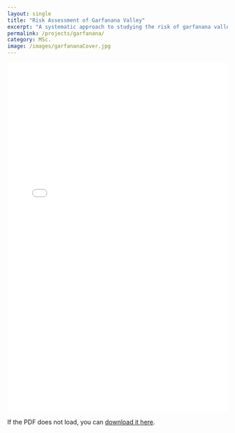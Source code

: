 ```yaml
---
layout: single
title: "Risk Assessment of Garfanana Valley"
excerpt: "A systematic approach to studying the risk of garfanana valley by considering hazards, vulnerabilities, and exposure."
permalink: /projects/garfanana/
category: MSc.
image: /images/garfananaCover.jpg
---
```



<!-- Embed the PDF -->

<iframe src="/files/garfananaProject.pdf" width="100%" height="800px" style="border:none;"></iframe>


<p>If the PDF does not load, you can <a href="/files/garfananaProject.pdf" target="_blank">download it here</a>.</p>

